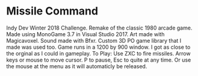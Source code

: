 # Missile Command
Indy Dev Winter 2018 Challenge.
Remake of the classic 1980 arcade game. Made using MonoGame 3.7 in Visual Studio 2017. Art made with Magicavoxel.
Sound made with Bfxr. Custom 3D PO game library that I made was used too. Game runs in a 1200 by 900 window.
I got as close to the orginal as I could in gameplay.
To Play:
Use ZXC to fire missiles. Arrow keys or mouse to move cursor. P to pause, Esc to quite at any time.
Or use the mouse at the menu as it will automaticly be released.

